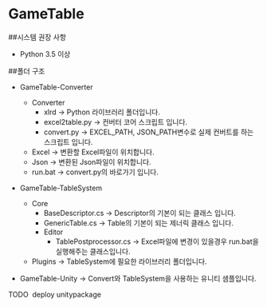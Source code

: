 # GameTable

##시스템 권장 사항
  - Python 3.5 이상

##폴더 구조

  - GameTable-Converter
    - Converter
      - xlrd -> Python 라이브러리 폴더입니다.
      - excel2table.py -> 컨버터 코어 스크립트 입니다.
      - convert.py -> EXCEL_PATH, JSON_PATH변수로 실제 컨버트를 하는 스크립트 입니다.
    - Excel -> 변환할 Excel파일이 위치합니다.
    - Json -> 변환된 Json파일이 위치합니다.
    - run.bat -> convert.py의 바로가기 입니다.
    
  - GameTable-TableSystem
    - Core
      - BaseDescriptor.cs -> Descriptor의 기본이 되는 클래스 입니다. 
      - GenericTable.cs -> Table의 기본이 되는 제너릭 클래스 입니다.
      - Editor
        - TablePostprocessor.cs -> Excel파일에 변경이 있을경우 run.bat을 실행해주는 클래스입니다.
    - Plugins -> TableSystem에 필요한 라이브러리 폴더입니다.
  
  - GameTable-Unity -> Convert와 TableSystem을 사용하는 유니티 샘플입니다.
  
  TODO
  deploy unitypackage
